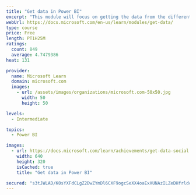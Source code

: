 ```yaml
---
title: "Get data in Power BI"
excerpt: "This module will focus on getting the data from the different data sources and importing it into Power BI by using Power Query."
webUrl: https://docs.microsoft.com/en-us/learn/modules/get-data/
type: course
price: Free
length: PT1H25M
ratings:
  count: 849
  average: 4.7479386
heat: 131

provider:
  name: Microsoft Learn
  domain: microsoft.com
  images:
    - url: /assets/images/organizations/microsoft.com-50x50.jpg
      width: 50
      height: 50

levels:
  - Intermediate

topics:
  - Power BI

images:
  - url: https://docs.microsoft.com/learn/achievements/get-data-social.png
    width: 640
    height: 320
    isCached: true
    title: "Get data in Power BI"

secured: "s3tJWLAD/K0sYXFdCLgZ2DwZYmDl6CXF9ogcSeXX4oaExXUNAzILZeDHfrldcSsQiLQdh7sDmg8W3/KXrYBnzzNFco3tPfqBLetGw225EGo8fXhrxExEn/YpYMZNxEk3SakuZ5KpxzwKZe9dshmxvhMx+Q0ykKM4TRzfM0UsJ4beob+XWggMQRF4Bzax8y9BHEElfW7+NTb92sSWkmI+7FNA9Zqypb0P5k/28THcQN6nGc/bdy8mFJQaBl9xS4ngfzv5MAWvoJTDdKzF2ULUfibfMj+BOJmytQOvUE3uaqiEOmn7XRH3rNml9ktkRCAIXkOvxPi+7mH3HWWp9R9AETJZH+ujnh5fXtJR+ZpF0OAYS+qgLWQKGeXDgCiaedCACRldINRCuMNBo2upg1HE224Mz2efHT+y9D0UwZAKh6s=;+ppKwCRZWbCObzXGG/zErw=="
---
```



